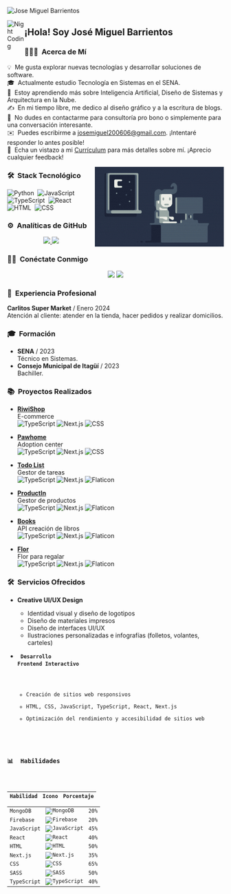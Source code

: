 ![Jose Miguel Barrientos](https://i.etsystatic.com/30097568/r/il/eedd26/4830848967/il_fullxfull.4830848967_ae2n.jpg)

<img alt="Night Coding" src="./assets/Hand%20Wave.gif" width='40' align="left"/><h2>¡Hola! Soy José Miguel Barrientos</h2>

### 👨🏻‍💻 &nbsp;Acerca de Mí

💡 &nbsp;Me gusta explorar nuevas tecnologías y desarrollar soluciones de software.\
🎓 &nbsp;Actualmente estudio Tecnología en Sistemas en el SENA.\
🌱 &nbsp;Estoy aprendiendo más sobre Inteligencia Artificial, Diseño de Sistemas y Arquitectura en la Nube.\
✍️ &nbsp;En mi tiempo libre, me dedico al diseño gráfico y a la escritura de blogs.\
💬 &nbsp;No dudes en contactarme para consultoría pro bono o simplemente para una conversación interesante.\
✉️ &nbsp;Puedes escribirme a [josemiguel200606@gmail.com](mailto:josemiguel200606@gmail.com). ¡Intentaré responder lo antes posible!\
📄 &nbsp;Echa un vistazo a mi [Currículum](https://github.com/VICENTVANGOG) para más detalles sobre mí. ¡Aprecio cualquier feedback!

<img alt="Night Coding" src="https://raw.githubusercontent.com/AVS1508/AVS1508/master/assets/Night-Coding.gif" align="right"/>

### 🛠 &nbsp;Stack Tecnológico

![Python](https://img.shields.io/badge/-Python-05122A?style=flat&logo=python)&nbsp;
![JavaScript](https://img.shields.io/badge/-JavaScript-05122A?style=flat&logo=javascript)&nbsp;
![TypeScript](https://img.shields.io/badge/-TypeScript-05122A?style=flat&logo=typescript)&nbsp;
![React](https://img.shields.io/badge/-React-05122A?style=flat&logo=react)&nbsp;
![HTML](https://img.shields.io/badge/-HTML-05122A?style=flat&logo=HTML5)&nbsp;
![CSS](https://img.shields.io/badge/-CSS-05122A?style=flat&logo=CSS3&logoColor=1572B6)&nbsp;

### ⚙️ &nbsp;Analíticas de GitHub

<p align="center">
<a href="https://github.com/VICENTVANGOG">
  <img height="180em" src="https://github-readme-stats-eight-theta.vercel.app/api?username=VICENTVANGOG&show_icons=true&theme=algolia&include_all_commits=true&count_private=true"/>
  <img height="180em" src="https://github-readme-stats-eight-theta.vercel.app/api/top-langs/?username=VICENTVANGOG&layout=compact&langs_count=8&theme=algolia"/>
</a>
</p>

### 🤝🏻 &nbsp;Conéctate Conmigo

<p align="center">
<a href="https://www.linkedin.com/in/jose-miguel-barrientos-rivera"><img src="https://img.shields.io/badge/-José%20Miguel%20Barrientos-0077B5?style=flat&logo=Linkedin&logoColor=white"/></a>
<a href="mailto:josemiguel200606@gmail.com"><img src="https://img.shields.io/badge/-josemiguel200606@gmail.com-D14836?style=flat&logo=Gmail&logoColor=white"/></a>
</p>

### 💼 &nbsp;Experiencia Profesional

**Carlitos Super Market** / Enero 2024\
Atención al cliente: atender en la tienda, hacer pedidos y realizar domicilios.

### 🎓 &nbsp;Formación

- **SENA** / 2023\
  Técnico en Sistemas.
- **Consejo Municipal de Itagüí** / 2023\
  Bachiller.

### 📚 &nbsp;Proyectos Realizados

- **[RiwiShop](https://riwi-shop-black.vercel.app/)**\
  E-commerce\
  ![TypeScript](https://techblog.istyle.co.jp/wp-content/uploads/2021/12/typescript.png)
  ![Next.js](https://uxwing.com/wp-content/themes/uxwing/download/brands-and-social-media/nextjs-icon.png)
  ![CSS](https://pluginicons.craft-cdn.com/scssqTY8srJEesn2VFiUV73mUCyRIZsfXfDj2eOY.svg?1528091210)

- **[Pawhome](https://pawhome.vercel.app/)**\
  Adoption center\
  ![TypeScript](https://techblog.istyle.co.jp/wp-content/uploads/2021/12/typescript.png)
  ![Next.js](https://uxwing.com/wp-content/themes/uxwing/download/brands-and-social-media/nextjs-icon.png)
  ![CSS](https://pluginicons.craft-cdn.com/scssqTY8srJEesn2VFiUV73mUCyRIZsfXfDj2eOY.svg?1528091210)

- **[Todo List](https://list-gray-xi.vercel.app/)**\
  Gestor de tareas\
  ![TypeScript](https://techblog.istyle.co.jp/wp-content/uploads/2021/12/typescript.png)
  ![Next.js](https://uxwing.com/wp-content/themes/uxwing/download/brands-and-social-media/nextjs-icon.png)
  ![Flaticon](https://cdn-icons-png.flaticon.com/512/919/919826.png)

- **[ProductIn](https://github.com/jucrojasba/uno.git)**\
  Gestor de productos\
  ![TypeScript](https://techblog.istyle.co.jp/wp-content/uploads/2021/12/typescript.png)
  ![Next.js](https://uxwing.com/wp-content/themes/uxwing/download/brands-and-social-media/nextjs-icon.png)
  ![Flaticon](https://cdn-icons-png.flaticon.com/512/919/919826.png)

- **[Books](https://github.com/VICENTVANGOG/use-api-books.git)**\
  API creación de libros\
  ![TypeScript](https://techblog.istyle.co.jp/wp-content/uploads/2021/12/typescript.png)
  ![Next.js](https://uxwing.com/wp-content/themes/uxwing/download/brands-and-social-media/nextjs-icon.png)
  ![Flaticon](https://cdn-icons-png.flaticon.com/512/919/919826.png)

- **[Flor](https://flor-amarilla-six.vercel.app/)**\
  Flor para regalar\
  ![TypeScript](https://techblog.istyle.co.jp/wp-content/uploads/2021/12/typescript.png)
  ![Next.js](https://uxwing.com/wp-content/themes/uxwing/download/brands-and-social-media/nextjs-icon.png)
  ![Flaticon](https://cdn-icons-png.flaticon.com/512/919/919826.png)

### 🛠 &nbsp;Servicios Ofrecidos

- **<Pen className="w-12 h-12 text-yellow-400" /> Creative UI/UX Design**
  - Identidad visual y diseño de logotipos
  - Diseño de materiales impresos
  - Diseño de interfaces UI/UX
  - Ilustraciones personalizadas e infografías (folletos, volantes, carteles)

- **<Code className="w-12 h-12 text-yellow-400" /> Desarrollo Frontend Interactivo**
  - Creación de sitios web responsivos
  - HTML, CSS, JavaScript, TypeScript, React, Next.js
  - Optimización del rendimiento y accesibilidad de sitios web

### 📊 &nbsp;Habilidades

| Habilidad     | Icono                                                                                     | Porcentaje |
|---------------|-------------------------------------------------------------------------------------------|------------|
| MongoDB       | ![MongoDB](https://www.svgrepo.com/show/331488/mongodb.svg)                             | 20%        |
| Firebase      | ![Firebase](https://cdn.icon-icons.com/icons2/691/PNG/512/google_firebase_icon-icons.com_61474.png) | 20%        |
| JavaScript    | ![JavaScript](https://static.vecteezy.com/system/resources/previews/027/127/560/non_2x/javascript-logo-javascript-icon-transparent-free-png.png) | 45%        |
| React         | ![React](https://cdn-icons-png.flaticon.com/512/919/919851.png)                        | 40%        |
| HTML          | ![HTML](https://cdn-icons-png.freepik.com/256/13170/13170709.png?semt=ais_hybrid)     | 50%        |
| Next.js       | ![Next.js](https://uxwing.com/wp-content/themes/uxwing/download/brands-and-social-media/nextjs-icon.png) | 35%        |
| CSS           | ![CSS](https://cdn-icons-png.flaticon.com/512/919/919826.png)                          | 65%        |
| SASS          | ![SASS](https://pluginicons.craft-cdn.com/scssqTY8srJEesn2VFiUV73mUCyRIZsfXfDj2eOY.svg?1528091210) | 50%        |
| TypeScript    | ![TypeScript](https://techblog.istyle.co.jp/wp-content/uploads/2021/12/typescript.png) | 40%        |

